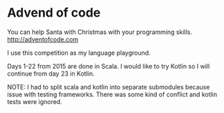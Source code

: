 # Advend of code

You can help Santa with Christmas with your programming skills. http://adventofcode.com

I use this competition as my language playground.

Days 1-22 from 2015 are done in Scala. I would like to try Kotlin so I will continue from day 23 in Kotlin.

NOTE: I had to split scala and kotlin into separate submodules because issue with testing frameworks. There was some kind of
conflict and kotlin tests were ignored.

